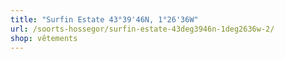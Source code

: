 ```yaml
---
title: "Surfin Estate 43°39'46N, 1°26'36W"
url: /soorts-hossegor/surfin-estate-43deg3946n-1deg2636w-2/
shop: vêtements
---
```

